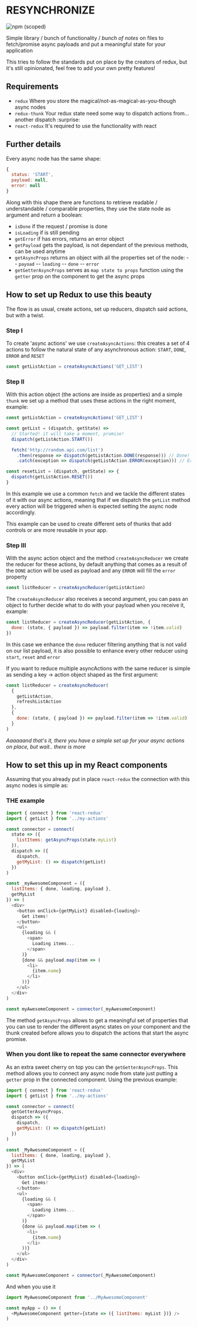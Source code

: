 # RESYNCHRONIZE
![npm (scoped)](https://img.shields.io/azure-devops/coverage/swellaby/opensource/25.svg)

Simple library / bunch of functionality / *bunch of notes* on files to fetch/promise async payloads and put a meaningful state for your application

This tries to follow the standards put on place by the creators of redux, but it's still opinionated, feel free to add your own pretty features!


## Requirements
- `redux` Where you store the magical/not-as-magical-as-you-though async nodes
- `redux-thunk` Your redux state need some way to dispatch actions from… another dispatch :surprise:
- `react-redux` It's required to use the functionality with react

## Further details

Every async node has the same shape:
```javascript
{
  status: 'START',
  payload: null,
  error: null
}
```

Along with this shape there are functions to retrieve readable / understandable / comparable properties, they use the state node as argument and return a boolean:

- `isDone` if the request / promise is done
- `isLoading` if is still pending
- `getError` if has errors, returns an error object
- `getPayload` gets the payload, is not dependant of the previous methods, can be used anytime
- `getAsyncProps` returns an object with all the properties set of the node:
-- `payoad`
-- `loading`
-- `done`
-- `error`
- `getGetterAsyncProps` serves as `map state to props` function using the `getter` prop on the component to get the async props

## How to set up Redux to use this beauty

The flow is as usual, create actions, set up reducers, dispatch said actions, but with a twist.

### Step I
To create 'async actions' we use `createAsyncActions`: this creates a set of 4 actions to follow the natural state of any asynchronous action: `START`, `DONE`, `ERROR` and `RESET`

```javascript
const getListAction = createAsyncActions('GET_LIST')
```

### Step II
With this action object (the actions are inside as properties) and a simple `thunk` we set up a method that uses these actions in the right moment, example:

```javascript
const getListAction = createAsyncActions('GET_LIST')

const getList = (dispatch, getState) =>
  // Started! it will take a moment, promise!
  dispatch(getListAction.START())

  fetch('http://random.api.com/list')
    .then(response => dispatch(getListAction.DONE(response))) // Done! there you have your stuff!
    .catch(exception => dispatch(getListAction.ERROR(exception))) // Error!

const resetList = (dispatch, getState) => {
  dispatch(getListAction.RESET())
}
```

In this example we use a common `fetch` and we tackle the different states of it with our async actions, meaning that if we dispatch the `getList` method every action will be triggered when is expected setting the async node accordingly.

This example can be used to create different sets of thunks that add controls or are more reusable in your app.

### Step III
With the async action object and the method `createAsyncReducer` we create the reducer for these actions, by default anything that comes as a result of the `DONE` action will be used as payload and any `ERROR` will fill the `error` property

```javascript
const listReducer = createAsyncReducer(getListAction)
```

The `createAsyncReducer` also receives a second argument, you can pass an object to further decide what to do with your payload when you receive it, example:

```javascript
const listReducer = createAsyncReducer(getListAction, {
  done: (state, { payload }) => payload.filter(item => !item.valid)
})
```

In this case we enhance the `done` reducer filtering anything that is not valid on our list payload, it is also possible to enhance every other reducer using `start`, `reset` and `error`

If you want to reduce multiple asyncActions with the same reducer is simple as sending a key -> action object shaped as the first argument:

```javascript
const listReducer = createAsyncReducer(
  {
    getListAction,
    refreshListAction
  },
  {
    done: (state, { payload }) => payload.filter(item => !item.valid)
  }
)
```

*Aaaaaand that's it, there you have a simple set up for your async actions on place, but wait.. there is more*

## How to set this up in my React components
Assuming that you already put in place `react-redux` the connection with this async nodes is simple as:

### THE example
```javascript
import { connect } from 'react-redux'
import { getList } from '../my-actions'

const connector = connect(
  state => ({
    listItems: getAsyncProps(state.myList)
  }),
  dispatch => ({
    dispatch,
    getMyList: () => dispatch(getList)
  })
)

const _myAwesomeComponent = ({
  listItems: { done, loading, payload },
  getMyList
}) => (
  <div>
    <button onClick={getMyList} disabled={loading}>
      Get items!
    </button>
    <ul>
      {loading && (
        <span>
          Loading items...
        </span>
      )}
      {done && payload.map(item => (
        <li>
          {item.name}
        </li>
      ))}
    </ul>
  </div>
)

const myAwesomeComponent = connector(_myAwesomeComponent)
```

The method `getAsyncProps` allows to get a meaningful set of properties that you can use to render the different async states on your component and the thunk created before allows you to dispatch the actions that start the async promise.

### When you dont like to repeat the same connector everywhere

As an extra sweet cherry on top you can the `getGetterAsyncProps`. This method allows you to connect any async node from state just putting a `getter` prop in the connected component. Using the previous example:

```javascript
import { connect } from 'react-redux'
import { getList } from '../my-actions'

const connector = connect(
  getGetterAsyncProps,
  dispatch => ({
    dispatch,
    getMyList: () => dispatch(getList)
  })
)

const _MyAwesomeComponent = ({
  listItems: { done, loading, payload },
  getMyList
}) => (
  <div>
    <button onClick={getMyList} disabled={loading}>
      Get items!
    </button>
    <ul>
      {loading && (
        <span>
          Loading items...
        </span>
      )}
      {done && payload.map(item => (
        <li>
          {item.name}
        </li>
      ))}
    </ul>
  </div>
)

const MyAwesomeComponent = connector(_MyAwesomeComponent)
```

And when you use it

```javascript
import MyAwesomeComponent from '../MyAwesomeComponent'

const myApp = () => (
  <MyAwesomeComponent getter={state => ({ listItems: myList })} />
)
```
